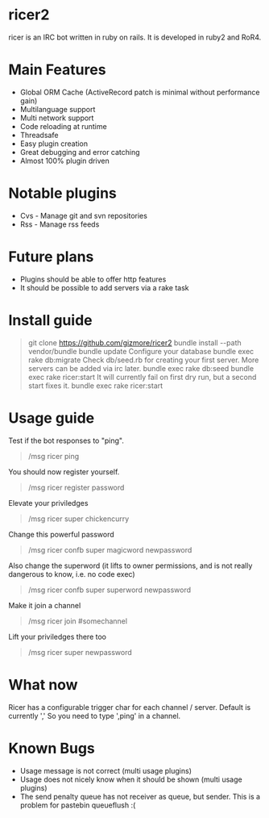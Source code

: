 ricer2
=====
ricer is an IRC bot written in ruby on rails. It is developed in ruby2 and RoR4.

Main Features
=============
- Global ORM Cache (ActiveRecord patch is minimal without performance gain)
- Multilanguage support
- Multi network support
- Code reloading at runtime
- Threadsafe
- Easy plugin creation
- Great debugging and error catching
- Almost 100% plugin driven

Notable plugins
===============
- Cvs - Manage git and svn repositories
- Rss - Manage rss feeds


Future plans
============
- Plugins should be able to offer http features
- It should be possible to add servers via a rake task 

Install guide
=============
> git clone https://github.com/gizmore/ricer2
> bundle install --path vendor/bundle
> bundle update
Configure your database
> bundle exec rake db:migrate
Check db/seed.rb for creating your first server.
More servers can be added via irc later.
> bundle exec rake db:seed
> bundle exec rake ricer:start
It will currently fail on first dry run, but a second start fixes it.
> bundle exec rake ricer:start

Usage guide
===========
Test if the bot responses to "ping".
> /msg ricer ping

You should now register yourself.
> /msg ricer register password

Elevate your priviledges
> /msg ricer super chickencurry

Change this powerful password
> /msg ricer confb super magicword newpassword

Also change the superword (it lifts to owner permissions, and is not really dangerous to know, i.e. no code exec)
> /msg ricer confb super superword newpassword

Make it join a channel
> /msg ricer join #somechannel

Lift your priviledges there too
> /msg ricer super newpassword


What now
========
Ricer has a configurable trigger char for each channel / server.
Default is currently ','
So you need to type ',ping' in a channel.


Known Bugs
==========
- Usage message is not correct (multi usage plugins)
- Usage does not nicely know when it should be shown (multi usage plugins)
- The send penalty queue has not receiver as queue, but sender. This is a problem for pastebin queueflush :(
